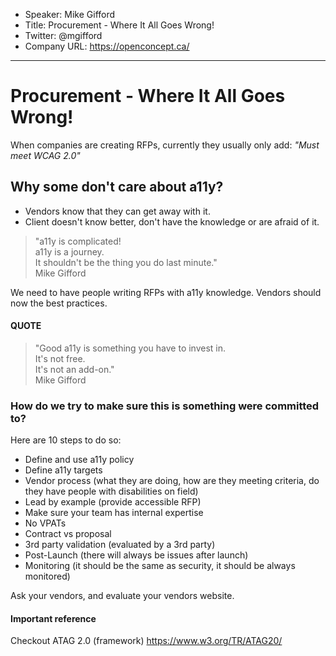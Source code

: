 
- Speaker: Mike Gifford
- Title: Procurement - Where It All Goes Wrong!
- Twitter: @mgifford
- Company URL: https://openconcept.ca/
---
# Procurement - Where It All Goes Wrong!

When companies are creating RFPs, currently they usually only add: 
*"Must meet WCAG 2.0"* 

## Why some don't care about a11y?
- Vendors know that they can get away with it.
- Client doesn't know better, don't have the knowledge or are afraid of it.

> "a11y is complicated!  
> a11y is a journey.  
> It shouldn't be the thing you do last minute."  
> Mike Gifford

We need to have people writing RFPs with a11y knowledge.
Vendors should now the best practices.

#### QUOTE
> "Good a11y is something you have to invest in.  
> It's not free.  
> It's not an add-on."  
> Mike Gifford

### How do we try to make sure this is something were committed to?
Here are 10 steps to do so:
* Define and use a11y policy
* Define a11y targets
* Vendor process (what they are doing, how are they meeting criteria, do they have people with disabilities on field)
* Lead by example (provide accessible RFP)
* Make sure your team has internal expertise
* No VPATs
* Contract vs proposal
* 3rd party validation (evaluated by a 3rd party)
* Post-Launch (there will always be issues after launch)
* Monitoring (it should be the same as security, it should be always monitored)

Ask your vendors, and evaluate your vendors website.

	
#### Important reference
Checkout ATAG 2.0 (framework)
https://www.w3.org/TR/ATAG20/



